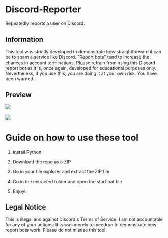 # Discord-Reporter 
Repeatedly reports a user on Discord.

## Information  
This tool was strictly developed to demonstrate how straightforward it can be to spam a service like Discord. "Report bots" tend to increase the chances in account terminations. Please refrain from using this Discord report bot as it is, once again, developed for educational purposes only. Nevertheless, if you use this, you are doing it at your own risk. You have been warned.   

## Preview  
![](https://i.imgur.com/kGwdAd9.png)<br>  
![](https://i.imgur.com/9l4mtac.gif)  

# Guide on how to use these tool  
 
1. Install Python

2. Download the repo as a ZIP 
  
3. Go in your file explorer and extract the ZIP file 
    
4. Go in the extracted folder and open the start.bat file 
  
5. Enjoy!  
 
## Legal Notice 
This is illegal and against Discord's Terms of Service. I am not accountable for any of your actions; this was merely a speedrun to demonstrate how report bots work. Please do not misuse this tool.  